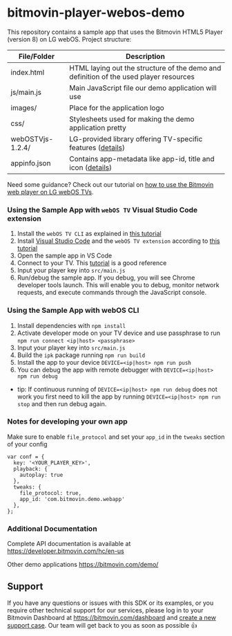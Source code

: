# bitmovin-player-webos-demo
This repository contains a sample app that uses the Bitmovin HTML5 Player (version 8) on LG webOS. Project structure:

| File/Folder      | Description                                                                                                                                |
|------------------|--------------------------------------------------------------------------------------------------------------------------------------------|
| index.html       | HTML laying out the structure of the demo and definition of the used player resources                                                      |
| js/main.js       | Main JavaScript file our demo application will use                                                                                         |
| images/          | Place for the application logo                                                                                                             |
| css/             | Stylesheets used for making the demo application pretty                                                                                    |
| webOSTVjs-1.2.4/ | LG-provided library offering TV-specific features ([details](https://webostv.developer.lge.com/develop/code-samples/webostvjs-library/))   |
| appinfo.json     | Contains app-metadata like app-id, title and icon ([details](https://webostv.developer.lge.com/develop/app-developer-guide/app-metadata/)) |

Need some guidance? Check out our tutorial on [how to use the Bitmovin web player on LG webOS TVs](https://bitmovin.com/docs/player/tutorials/getting-started-with-the-web-player-on-lg-webos).
### Using the Sample App with `webOS TV` Visual Studio Code extension

1. Install the `webOS TV CLI` as explained in [this tutorial](https://webostv.developer.lge.com/sdk/command-line-interface/installation/)
2. Install [Visual Studio Code](https://code.visualstudio.com/) and the `webOS TV extension` according to [this tutorial](https://webostv.developer.lge.com/sdk/vs-code-extension/installation/)
3. Open the sample app in VS Code
4. Connect to your TV. This [tutorial](http://webostv.developer.lge.com/develop/app-test/) is a good reference
5. Input your player key into `src/main.js`
6. Run/debug the sample app. If you debug, you will see Chrome developer tools launch. This will enable you to debug, monitor network requests, and execute commands through the JavaScript console.

### Using the Sample App with webOS CLI

1. Install dependencies with `npm install`
2. Activate developer mode on your TV device and use passphrase to run `npm run connect <ip|host> <passphrase>`
4. Input your player key into `src/main.js`
5. Build the `ipk` package running `npm run build`
6. Install the app to your device `DEVICE=<ip|host> npm run push`
7. You can debug the app with remote debugger with `DEVICE=<ip|host> npm run debug`

* tip: If continuous running of `DEVICE=<ip|host> npm run debug` does not work you first need to kill the app by running `DEVICE=<ip|host> npm run stop` and then run debug again.

### Notes for developing your own app
Make sure to enable `file_protocol` and set your `app_id` in the `tweaks` section of your config

```
var conf = {
  key: '<YOUR_PLAYER_KEY>',
  playback: {
    autoplay: true
  },
  tweaks: {
    file_protocol: true,
    app_id: 'com.bitmovin.demo.webapp'
  },
};
```

### Additional Documentation

Complete API documentation is available at https://developer.bitmovin.com/hc/en-us

Other demo applications https://bitmovin.com/demo/

## Support
If you have any questions or issues with this SDK or its examples, or you require other technical support for our services, please log in to your Bitmovin Dashboard at https://bitmovin.com/dashboard and [create a new support case](https://bitmovin.com/dashboard/support/cases/create). Our team will get back to you as soon as possible :+1:
